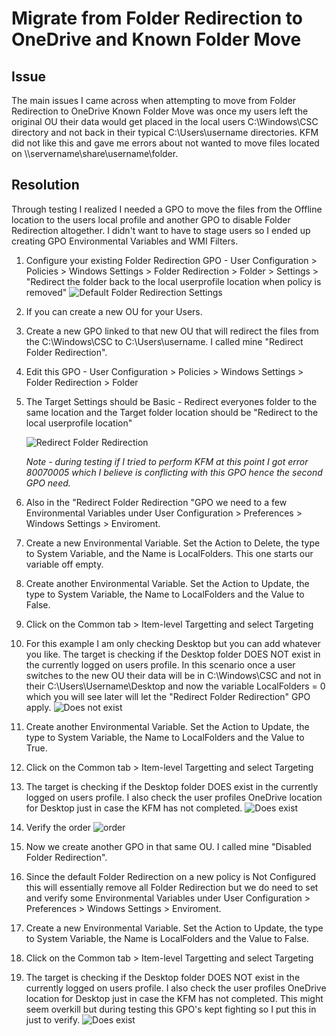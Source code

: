 
# Migrate from Folder Redirection to OneDrive and Known Folder Move

## Issue
The main issues I came across when attempting to move from Folder Redirection to OneDrive Known Folder Move was once my users left the original OU their data would get placed in the local users C:\Windows\CSC directory and not back in their typical C:\Users\username directories.  KFM did not like this and gave me errors about not wanted to move files located on \\\servername\share\username\folder.  

## Resolution
Through testing I realized I needed a GPO to move the files from the Offline location to the users local profile and another GPO to disable Folder Redirection altogether. I didn't want to have to stage users so I ended up creating GPO Environmental Variables and WMI Filters.

1. Configure your existing Folder Redirection GPO - User Configuration > Policies > Windows Settings > Folder Redirection > Folder > Settings > "Redirect the folder back to the local userprofile location when policy is removed" 
   ![Default Folder Redirection Settings](https://github.com/jeffprandall/randoms/blob/master/microsoft/Default%20Folder%20Redirection%20Settings.png)

2. If you can create a new OU for your Users.

3. Create a new GPO linked to that new OU that will redirect the files from the C:\Windows\CSC to C:\Users\username.  I called mine "Redirect Folder Redirection".

4. Edit this GPO - User Configuration > Policies > Windows Settings > Folder Redirection > Folder

5. The Target Settings should be Basic - Redirect everyones folder to the same location and the Target folder location should be "Redirect to the local userprofile location"

   ![Redirect Folder Redirection](https://github.com/jeffprandall/randoms/blob/master/microsoft/Redirect%20Folder%20Redirection.png)

   *Note - during testing if I tried to perform KFM at this point I got error 80070005 which I believe is conflicting with this GPO hence the second GPO need.*
6.  Also in the "Redirect Folder Redirection "GPO we need to a few Environmental Variables under User Configuration > Preferences > Windows Settings > Enviroment.
7.  Create a new Environmental Variable.  Set the Action to Delete, the type to System Variable, and the Name is LocalFolders.  This one starts our variable off empty.
8.  Create another Environmental Variable.  Set the Action to Update, the type to System Variable, the Name to LocalFolders and the Value to False.  
9.  Click on the Common tab > Item-level Targetting and select Targeting
10.  For this example I am only checking Desktop but you can add whatever you like.  The target is checking if the Desktop folder DOES NOT exist in the currently logged on users profile.  In this scenario once a user switches to the new OU their data will be in C:\Windows\CSC and not in their C:\Users\Username\Desktop and now the variable LocalFolders = 0 which you will see later will let the "Redirect Folder Redirection" GPO apply.
![Does not exist](https://github.com/jeffprandall/randoms/blob/master/microsoft/screenshots/ENV-Does%20Not%20Exist.png)
11.  Create another Environmental Variable.  Set the Action to Update, the type to System Variable, the Name to LocalFolders and the Value to True.  
12.  Click on the Common tab > Item-level Targetting and select Targeting
13.  The target is checking if the Desktop folder DOES exist in the currently logged on users profile.  I also check the user profiles OneDrive location for Desktop just in case the KFM has not completed.
![Does exist](https://github.com/jeffprandall/randoms/blob/master/microsoft/screenshots/ENV-Does%20Exist.png)
14.  Verify the order ![order](https://github.com/jeffprandall/randoms/blob/master/microsoft/screenshots/ENV-Order.png)
15.  Now we create another GPO in that same OU.  I called mine "Disabled Folder Redirection".
16.  Since the default Folder Redirection on a new policy is Not Configured this will essentially remove all Folder Redirection but we do need to set and verify some Environmental Variables under User Configuration > Preferences > Windows Settings > Enviroment.
17.  Create a new Environmental Variable.  Set the Action to Update, the type to System Variable, the Name is LocalFolders and the Value to False.
18. Click on the Common tab > Item-level Targetting and select Targeting
19.  The target is checking if the Desktop folder DOES NOT exist in the currently logged on users profile.  I also check the user profiles OneDrive location for Desktop just in case the KFM has not completed.  This might seem overkill but during testing this GPO's kept fighting so I put this in just to verify.
![Does exist](https://github.com/jeffprandall/randoms/blob/master/microsoft/screenshots/ENV-Does%20Not%20Exist%20OneDrive.png)
